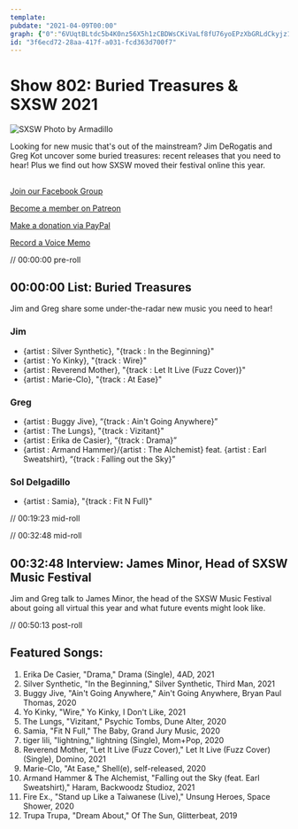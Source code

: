 ```yaml
---
template: 
pubdate: "2021-04-09T00:00"
graph: {"0":"6VUqtBLtdc5b4K0nz56X5h1zCBDWsCKiVaLf8fU76yoEPzXbGRLdCkyjz1TMKrlC0OY2bQFPGAZbJ98bBIcN9bJ98bbJ98bsXuNkfCdDHudPG7"}
id: "3f6ecd72-28aa-417f-a031-fcd363d700f7"
---
```






# Show 802: Buried Treasures & SXSW 2021

![SXSW Photo by Armadillo](https://static.soundopinions.org/images/2021/sxsw.jpeg)

Looking for new music that's out of the mainstream? Jim DeRogatis and Greg Kot uncover some buried treasures: recent releases that you need to hear! Plus we find out how SXSW moved their festival online this year. 



## 

[Join our Facebook Group](https://bit.ly/3rozD7u)

[Become a member on Patreon](https://www.patreon.com/soundopinions)

[Make a donation via PayPal](https://bit.ly/36zIhZK) 

[Record a Voice Memo](https://bit.ly/2PaahgL)

// 00:00:00 pre-roll



## 00:00:00 List: Buried Treasures

Jim and Greg share some under-the-radar new music you need to hear!


### Jim

- {artist : Silver Synthetic}, "{track : In the Beginning}"
- {artist : Yo Kinky}, "{track : Wire}"
- {artist : Reverend Mother}, "{track : Let It Live (Fuzz Cover)}"
- {artist : Marie-Clo}, "{track : At Ease}"


### Greg

- {artist : Buggy Jive}, “{track : Ain't Going Anywhere}”
- {artist : The Lungs}, "{track : Vizitant}"
- {artist : Erika de Casier}, “{track : Drama}”
- {artist : Armand Hammer}/{artist : The Alchemist} feat. {artist : Earl Sweatshirt}, “{track : Falling out the Sky}”


### Sol Delgadillo

- {artist : Samia}, "{track : Fit N Full}"

// 00:19:23 mid-roll

// 00:32:48 mid-roll



## 00:32:48 Interview: James Minor, Head of SXSW Music Festival

Jim and Greg talk to James Minor, the head of the SXSW Music Festival about going all virtual this year and what future events might look like.

// 00:50:13 post-roll



## Featured Songs:

1. Erika De Casier, "Drama," Drama (Single), 4AD, 2021
2. Silver Synthetic, "In the Beginning," Silver Synthetic, Third Man, 2021
3. Buggy Jive, "Ain't Going Anywhere," Ain't Going Anywhere, Bryan Paul Thomas, 2020
4. Yo Kinky, "Wire," Yo Kinky, I Don't Like, 2021
5. The Lungs, "Vizitant," Psychic Tombs, Dune Alter, 2020
6. Samia, "Fit N Full," The Baby, Grand Jury Music, 2020
7. tiger lili, "lightning," lightning (Single), Mom+Pop, 2020
8. Reverend Mother, "Let It Live (Fuzz Cover)," Let It Live (Fuzz Cover) (Single), Domino, 2021
9. Marie-Clo, "At Ease," Shell(e), self-released, 2020
10. Armand Hammer & The Alchemist, "Falling out the Sky (feat. Earl Sweatshirt)," Haram, Backwoodz Studioz, 2021
11. Fire Ex., "Stand up Like a Taiwanese (Live)," Unsung Heroes, Space Shower, 2020
12. Trupa Trupa, "Dream About," Of The Sun, Glitterbeat, 2019